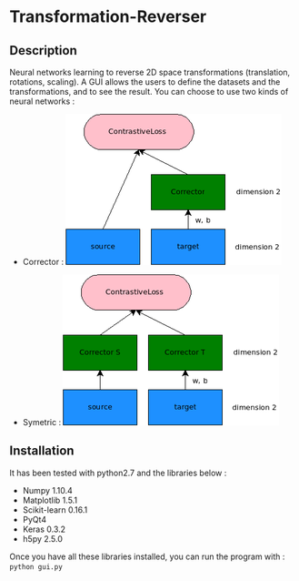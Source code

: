 # Transformation-Reverser

## Description
Neural networks learning to reverse 2D space transformations (translation, rotations, scaling). A GUI allows the users to define the datasets and the transformations, and to see the result. You can choose to use two kinds of neural networks :

* Corrector :
![Corrector](/schema_corrector.png)

* Symetric :
![Symetric](/schema_symetric.png)

## Installation

It has been tested with python2.7 and the libraries below :
* Numpy 1.10.4
* Matplotlib 1.5.1
* Scikit-learn 0.16.1
* PyQt4
* Keras 0.3.2
* h5py 2.5.0
 
Once you have all these libraries installed, you can run the program with :
```python gui.py```
